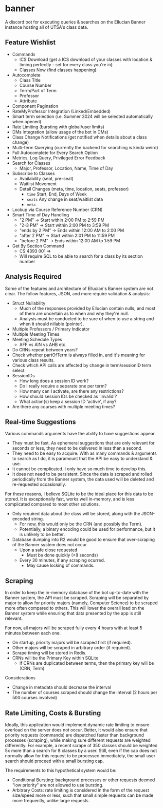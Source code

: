 # banner

A discord bot for executing queries & searches on the Ellucian Banner instance hosting all of UTSA's class data.

## Feature Wishlist

- Commands
  - ICS Download (get a ICS download of your classes with location & timing perfectly - set for every class you're in)
  - Classes Now (find classes happening)
- Autocomplete
  - Class Title
  - Course Number
  - Term/Part of Term
  - Professor
  - Attribute
- Component Pagination
- RateMyProfessor Integration (Linked/Embedded)
- Smart term selection (i.e. Summer 2024 will be selected automatically when opened)
- Rate Limiting (bursting with global/user limits)
- DMs Integration (allow usage of the bot in DMs)
- Class Change Notifications (get notified when details about a class change)
- Multi-term Querying (currently the backend for searching is kinda weird)
- Full Autocomplete for Every Search Option
- Metrics, Log Query, Privileged Error Feedback
- Search for Classes
    - Major, Professor, Location, Name, Time of Day
- Subscribe to Classes
    - Availability (seat, pre-seat)
    - Waitlist Movement
    - Detail Changes (meta, time, location, seats, professor)
        - `time` Start, End, Days of Week
        - `seats` Any change in seat/waitlist data
        - `meta` 
- Lookup via Course Reference Number (CRN)
- Smart Time of Day Handling
    - "2 PM" -> Start within 2:00 PM to 2:59 PM
    - "2-3 PM" -> Start within 2:00 PM to 3:59 PM
    - "ends by 2 PM" -> Ends within 12:00 AM to 2:00 PM
    - "after 2 PM" -> Start within 2:01 PM to 11:59 PM
    - "before 2 PM" -> Ends within 12:00 AM to 1:59 PM
- Get By Section Command
  - CS 4393 001 =>
  - Will require SQL to be able to search for a class by its section number

## Analysis Required

Some of the features and architecture of Ellucian's Banner system are not clear.
The follow features, JSON, and more require validation & analysis:

- Struct Nullability
  - Much of the responses provided by Ellucian contain nulls, and most of them are uncertain as to when and why they're null.
  - Analysis must be conducted to be sure of when to use a string and when it should nillable (pointer).
- Multiple Professors / Primary Indicator
- Multiple Meeting Times
- Meeting Schedule Types
  - AFF vs AIN vs AHB etc.
- Do CRNs repeat between years?
- Check whether partOfTerm is always filled in, and it's meaning for various class results.
- Check which API calls are affected by change in term/sessionID term select
- SessionIDs
  - How long does a session ID work?
  - Do I really require a separate one per term?
  - How many can I activate, are there any restrictions?
  - How should session IDs be checked as 'invalid'?
  - What action(s) keep a session ID 'active', if any?
- Are there any courses with multiple meeting times?

## Real-time Suggestions

Various commands arguments have the ability to have suggestions appear.

- They must be fast. As ephemeral suggestions that are only relevant for seconds or less, they need to be delivered in less than a second.
- They need to be easy to acquire. With as many commands & arguments to search as I do, it is paramount that the API be easy to understand & use.
- It cannot be complicated. I only have so much time to develop this.
- It does not need to be persistent. Since the data is scraped and rolled periodically from the Banner system, the data used will be deleted and re-requested occasionally.

For these reasons, I believe SQLite to be the ideal place for this data to be stored.
It is exceptionally fast, works well in-memory, and is less complicated compared to most other solutions.

- Only required data about the class will be stored, along with the JSON-encoded string.
  - For now, this would only be the CRN (and possibly the Term).
  - Potentially, a binary encoding could be used for performance, but it is unlikely to be better.
- Database dumping into R2 would be good to ensure that over-scraping of the Banner system does not occur.
  - Upon a safe close requested
    - Must be done quickly (<8 seconds)
  - Every 30 minutes, if any scraping ocurred.
    - May cause locking of commands.

## Scraping

In order to keep the in-memory database of the bot up-to-date with the Banner system, the API must be scraped.
Scraping will be separated by major to allow for priority majors (namely, Computer Science) to be scraped more often compared to others.
This will lower the overall load on the Banner system while ensuring that data presented by the app is still relevant.

For now, all majors will be scraped fully every 4 hours with at least 5 minutes between each one.
- On startup, priority majors will be scraped first (if required).
- Other majors will be scraped in arbitrary order (if required).
- Scrape timing will be stored in Redis.
- CRNs will be the Primary Key within SQLite
  - If CRNs are duplicated between terms, then the primary key will be (CRN, Term)

Considerations
- Change in metadata should decrease the interval
- The number of courses scraped should change the interval (2 hours per 500 courses involved)

## Rate Limiting, Costs & Bursting

Ideally, this application would implement dynamic rate limiting to ensure overload on the server does not occur.
Better, it would also ensure that priority requests (commands) are dispatched faster than background processes (scraping), while making sure different requests are weighted differently.
For example, a recent scrape of 350 classes should be weighted 5x more than a search for 8 classes by a user.
Still, even if the cap does not normally allow for this request to be processed immediately, the small user search should proceed with a small bursting cap.

The requirements to this hypothetical system would be:
- Conditional Bursting: background processes or other requests deemed "low priority" are not allowed to use bursting.
- Arbitrary Costs: rate limiting is considered in the form of the request size/speed more or less, such that small simple requests can be made more frequently, unlike large requests.